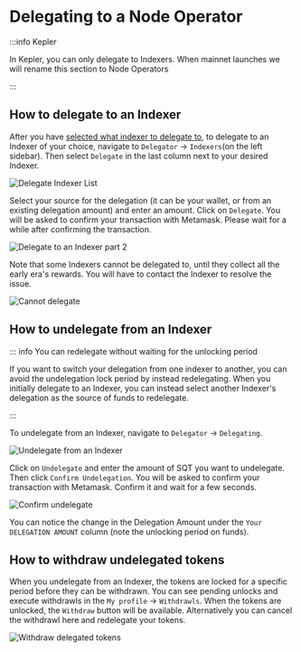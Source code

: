 # Delegating to a Node Operator

:::info Kepler

In Kepler, you can only delegate to Indexers. When mainnet launches we will rename this section to Node Operators

:::

## How to delegate to an Indexer

After you have [selected what indexer to delegate to](./rewards.md#how-to-select-what-node-operators-to-delegate-to), to delegate to an Indexer of your choice, navigate to `Delegator` -> `Indexers`(on the left sidebar). Then select `Delegate` in the last column next to your desired Indexer.

![Delegate Indexer List](/assets/img/network/delegate_indexers.png)

Select your source for the delegation (it can be your wallet, or from an existing delegation amount) and enter an amount. Click on `Delegate`. You will be asked to confirm your transaction with Metamask. Please wait for a while after confirming the transaction.

![Delegate to an Indexer part 2](/assets/img/network/delegate_action.png)

Note that some Indexers cannot be delegated to, until they collect all the early era's rewards. You will have to contact the Indexer to resolve the issue.

![Cannot delegate](/assets/img/network/delegate_cannot.png)

## How to undelegate from an Indexer

::: info You can redelegate without waiting for the unlocking period

If you want to switch your delegation from one indexer to another, you can avoid the undelegation lock period by instead redelegating. When you initially delegate to an Indexer, you can instead select another Indexer's delegation as the source of funds to redelegate.

:::

To undelegate from an Indexer, navigate to `Delegator` -> `Delegating`.

![Undelegate from an Indexer](/assets/img/network/delegate_status.png)

Click on `Undelegate` and enter the amount of SQT you want to undelegate. Then click `Confirm Undelegation`. You will be asked to confirm your transaction with Metamask. Confirm it and wait for a few seconds.

![Confirm undelegate](/assets/img/network/delegate_undelegate.png)

You can notice the change in the Delegation Amount under the `Your DELEGATION AMOUNT` column (note the unlocking period on funds).

## How to withdraw undelegated tokens

When you undelegate from an Indexer, the tokens are locked for a specific period before they can be withdrawn. You can see pending unlocks and execute withdrawls in the `My profile` -> `Withdrawls`. When the tokens are unlocked, the `Withdraw` button will be available. Alternatively you can cancel the withdrawl here and redelegate your tokens.

![Withdraw delegated tokens](/assets/img/network/profile_withdrawls.png)
